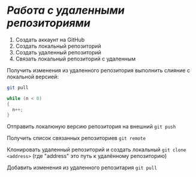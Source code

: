 # ***Работа с удаленными репозиториями***

1. Создать аккаунт на GitHub
2. Создать локальный репозиторий
3. Создать удаленный репозиторий
4. Связать локальный репозиторий с удаленным

Получить изменения из удаленного репозитория  выполнить слияние с локальной версией: 
```bash
git pull
```
```C#
while (n < 0)
{
  n++;
}
```

Отправить локалюную версию репозитория на внешний `git push`

Получить список связанных репозиториев `git remote`

Клонировать удаленный репозиторий и создать локальный `git clone <address>` (где "address" это путь к удалённому репозиторию)

Добавить изменения из удаленного репозитария `git pull`


